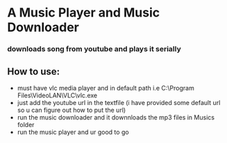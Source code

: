 # A Music Player and Music Downloader

### downloads song from youtube and plays it serially

##  How to use:
 - must have vlc media player and in default path i.e C:\Program Files\VideoLAN\VLC\vlc.exe
 - just add the youtube url in the textfile (i have provided some default url so u can figure out how to put the url)
 - run the music downloader and it downnloads the mp3 files in Musics folder
 - run the music player and ur good to go
